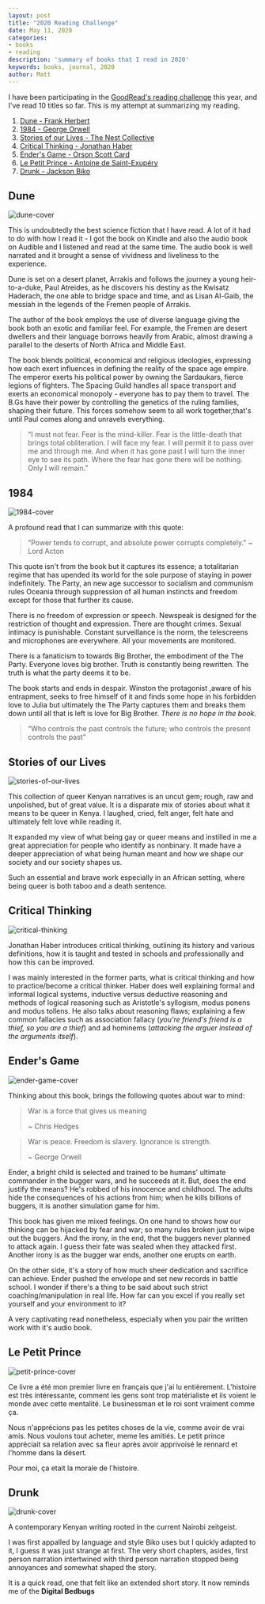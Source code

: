```yaml
---
layout: post
title: "2020 Reading Challenge"
date: May 11, 2020
categories:
- books
- reading
description: 'summary of books that I read in 2020'
keywords: books, journal, 2020
author: Matt
---
```


I have been participating in the [GoodRead's reading challenge][goodread-challenge] this year, and I've read 10 titles so far.
This is my attempt at summarizing my reading.

1. [Dune - Frank Herbert](#dune)
2. [1984 - George Orwell](#1984)
3. [Stories of our Lives - The Nest Collective](#stories-of-our-lives)
4. [Critical Thinking - Jonathan Haber](#critical-thinking)
5. [Ender's Game - Orson Scott Card](#enders-game)
6. [Le Petit Prince - Antoine de Saint-Exupéry](#le-petit-prince)
7. [Drunk - Jackson Biko](#drunk)


## Dune

![dune-cover][dune-cover]

This is undoubtedly the best science fiction that I have read. A lot of it had to do with how I read it - I got the book on Kindle and also the audio book on Audible and I listened and read at the same time. The audio book is well narrated and it brought a sense of vividness and liveliness to the experience.

Dune is set on a desert planet, Arrakis and follows the journey a young heir-to-a-duke, Paul Atreides, as he discovers
his destiny as the Kwisatz Haderach, the one able to bridge space and time, and as Lisan Al-Gaib, the messiah in the legends of the Fremen people of Arrakis.

The author of the book employs the use of diverse language giving the book both an exotic and familiar feel. For example, the Fremen are desert dwellers and their language borrows heavily from Arabic, almost drawing a parallel to the deserts of North Africa and Middle East.

The book blends political, economical and religious ideologies, expressing how each exert influences in defining the reality of the space age empire. The emperor exerts his political power by owning the Sardaukars, fierce legions of fighters. The Spacing Guild handles all space transport and exerts an economical monopoly - everyone has to pay them to travel. The B.Gs have their power by controlling the genetics of the ruling families, shaping their future.
This forces somehow seem to all work together,that's until Paul comes along and unravels everything.

> “I must not fear. Fear is the mind-killer. Fear is the little-death that brings total obliteration. I will face my  fear. I will permit it to pass over me and through me. And when it has gone past I will turn the inner eye to see its path. Where the fear has gone there will be nothing. Only I will remain.”


## 1984

![1984-cover][1984-cover]

A profound read that I can summarize with this quote:

> “Power tends to corrupt, and absolute power corrupts completely." ~ Lord Acton

This quote isn't from the book but it captures its essence; a totalitarian regime that has upended its world for the
sole purpose of staying in power indefinitely. The Party, an new age successor to socialism and communism rules Oceania
 through suppression of all human instincts and freedom except for those that further its cause.

There is no freedom of expression or speech. Newspeak is designed for the restriction of thought and expression. 
There are thought crimes. Sexual intimacy is punishable. 
Constant surveillance is the norm, the telescreens and microphones are everywhere. All your movements are monitored.

There is a fanaticism to towards Big Brother, the embodiment of the The Party. 
Everyone loves big brother. Truth is constantly being rewritten. The truth is what the party deems it to be.

The book starts and ends in despair. Winston the protagonist ,aware of his entrapment, 
seeks to free himself of it and finds some hope in his forbidden love to Julia but 
ultimately the The Party captures them and breaks them down until all that is left is 
love for Big Brother. _There is no hope in the book._

> “Who controls the past controls the future; who controls the present controls the past"

## Stories of our Lives

![stories-of-our-lives][stories-of-our-lives]

This collection of queer Kenyan narratives is an uncut gem; rough, raw and unpolished, but of great value.
It is a disparate mix of stories about what it means to be queer in Kenya. I laughed, cried, felt
anger, felt hate and ultimately felt love while reading it. 

It expanded my view of what being gay or queer means and instilled in me a great appreciation for
people who identify as nonbinary. It made have a deeper appreciation of what being human meant and
how we shape our society and our society shapes us.

Such an essential and brave work especially in an African setting, where being queer is both taboo and
a death sentence.

## Critical Thinking

![critical-thinking][critical-thinking-cover]

Jonathan Haber introduces critical thinking, outlining its history and various definitions, how it
is taught and tested in schools and professionally and how this can be improved.

I was mainly interested in the former parts, what is critical thinking and how to practice/become a
critical thinker. Haber does well explaining formal and informal logical systems, inductive
versus deductive reasoning and methods of logical reasoning such as Aristotle's syllogism, modus
ponens and modus tollens. He also talks about reasoning flaws; explaining a few common fallacies
such as association fallacy (_you're friend's friend is a thief, so you are a thief_) and ad
hominems (_attacking the arguer instead of the arguments itself_).

## Ender's Game

![ender-game-cover][ender-game-cover]

Thinking about this book, brings the following quotes about war to mind:

> War is a force that gives us meaning
>
> ~ Chris Hedges

> War is peace. 
> Freedom is slavery. 
> Ignorance is strength.
>
> ~ George Orwell

Ender, a bright child is selected and trained to be humans' ultimate commander in the bugger wars,
and he succeeds at it. But, does the end justify the means? He's robbed of his innocence and
childhood. The adults hide the consequences of his actions from him; when he kills billions of
buggers, it is another simulation game for him.

This book has given me mixed feelings. On one hand to shows how our thinking can be hijacked by
fear and war; so many rules broken just to wipe out the buggers. And the irony, in the end, that
the buggers never planned to attack again. I guess their fate was sealed when they attacked first.
Another irony is as the bugger war ends, another one erupts on earth. 

On the other side, it's a story of how much sheer dedication and sacrifice can achieve. Ender
pushed the envelope and set new records in battle school. I wonder if there's a thing to be said
about such strict coaching/manipulation in real life. How far can you excel if you really set
yourself and your environment to it?

A very captivating read nonetheless, especially when you pair the written work with it's audio book.

## Le Petit Prince

![petit-prince-cover][petit-prince-cover]

Ce livre a été mon premier livre en français que j'ai lu entièrement. L'histoire est très
intéressante, comment les gens sont trop matérialiste et ils voient le monde avec cette
mentalité. Le businessman et le roi sont vraiment comme ça.

Nous n'apprécions pas les petites choses de la vie, comme avoir de vrai amis. Nous voulons
tout acheter, meme les amitiés. Le petit prince appréciait sa relation avec sa fleur après avoir
apprivoisé le rennard et l'homme dans la désert.

Pour moi, ça etait la morale de l'histoire.

## Drunk

![drunk-cover][drunk-cover]

A contemporary Kenyan writing rooted in the current Nairobi zeitgeist.

I was first appalled by language and style Biko uses but I quickly adapted to it, I guess it was
just strange at first. The very short chapters, asides, first person narration intertwined with
third person narration stopped being annoyances and somewhat shaped the story.

It is a quick read, one that felt like an extended short story. It now reminds me of the **Digital
Bedbugs**


[goodread-challenge]: https://www.goodreads.com/user_challenges/19529437
[dune-cover]: /images/dune-cover.jpg
[1984-cover]: /images/1984-cover.jpg
[ender-game-cover]: /images/ender-game-cover.jpg
[stories-of-our-lives]: /images/stories-of-our-lives.jpg
[critical-thinking-cover]: /images/critical-thinking-cover.jpg
[petit-prince-cover]: /images/petit-prince-cover.jpg
[drunk-cover]: /images/drunk-cover.jpg
